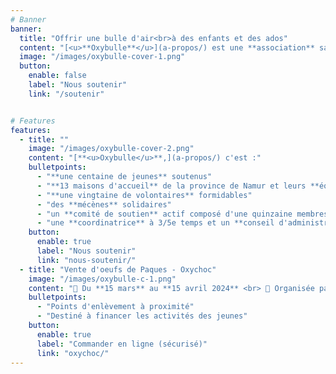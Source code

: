 ```yaml
---
# Banner
banner:
  title: "Offrir une bulle d'air<br>à des enfants et des ados"
  content: "[<u>**Oxybulle**</u>](a-propos/) est une **association** sans but lucratif qui propose des [**<u>activités récréatives**</u>](activites/) et du [<u>**soutien scolaire**</u>](activites/) aux [<u>**enfants et ados**</u>](a-propos) des **maisons d'accueil** qui n’ont pas la chance de grandir en famille."
  image: "/images/oxybulle-cover-1.png"
  button:
    enable: false
    label: "Nous soutenir"
    link: "/soutenir"


# Features
features:
  - title: ""
    image: "/images/oxybulle-cover-2.png"
    content: "[**<u>Oxybulle</u>**,](a-propos/) c'est :" 
    bulletpoints:
      - "**une centaine de jeunes** soutenus"
      - "**13 maisons d'accueil** de la province de Namur et leurs **équipes** à l'écoute"
      - "**une vingtaine de volontaires** formidables"
      - "des **mécènes** solidaires"
      - "un **comité de soutien** actif composé d'une quinzaine membres enthousiastes et efficaces"
      - "une **coordinatrice** à 3/5e temps et un **conseil d'administration** passionné et engagé"
    button:
      enable: true
      label: "Nous soutenir"
      link: "nous-soutenir/"
  - title: "Vente d'oeufs de Paques - Oxychoc"
    image: "/images/oxybulle-c-1.png"
    content: "📆 Du **15 mars** au **15 avril 2024** <br> 📑 Organisée par le comité de soutien <br> <br>Cette année encore, l'artisan Galler de Ciney nous offre 🎁 la marge bénéficiaire de la vente de 30 kilos d'oeufs en chocolat de sa production. <br><br>Un chocolat de qualité pour vous faire plaisir ou comme cadeau à vos proches.	"
    bulletpoints:
      - "Points d'enlèvement à proximité"
      - "Destiné à financer les activités des jeunes"
    button:
      enable: true
      label: "Commander en ligne (sécurisé)"
      link: "oxychoc/"
---
```

